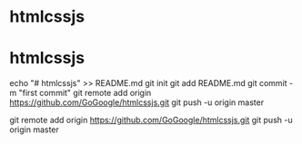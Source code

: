 # htmlcssjs
# htmlcssjs
echo "# htmlcssjs" >> README.md
git init
git add README.md
git commit -m "first commit"
git remote add origin https://github.com/GoGoogle/htmlcssjs.git
git push -u origin master


git remote add origin https://github.com/GoGoogle/htmlcssjs.git
git push -u origin master